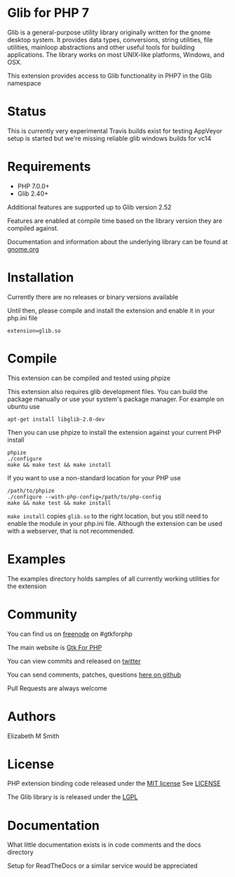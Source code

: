 Glib for PHP 7
=============

Glib is a general-purpose utility library originally written for the gnome desktop system. It
provides data types, conversions, string utilities, file utilities, mainloop
abstractions and other useful tools for building applications. The library works
on most UNIX-like platforms, Windows, and OSX.

This extension provides access to Glib functionality in PHP7 in the Glib namespace

Status
=============
This is currently very experimental
Travis builds exist for testing
AppVeyor setup is started but we're missing reliable glib windows builds for vc14

Requirements
=============
 * PHP 7.0.0+
 * Glib 2.40+

Additional features are supported up to Glib version 2.52

Features are enabled at compile time based on the library version they are compiled against.

Documentation and information about the underlying library can be found at [gnome.org](http://developer.gnome.org/glib/stable/)

Installation
=============
Currently there are no releases or binary versions available


Until then, please compile and install the extension and enable it in your php.ini file

```
extension=glib.so
```

Compile
=============

This extension can be compiled and tested using phpize

This extension also requires glib development files.  You can build the package
manually or use your system's package manager.  For example on ubuntu use

```
apt-get install libglib-2.0-dev
```

Then you can use phpize to install the extension against your current PHP install

```
phpize
./configure
make && make test && make install
```

If you want to use a non-standard location for your PHP use

```
/path/to/phpize
./configure --with-php-config=/path/to/php-config
make && make test && make install
```

`make install` copies `glib.so` to the right location, but you still need to enable the module
in your php.ini file.  Although the extension can be used with a webserver, that is not recommended.

Examples
====
The examples directory holds samples of all currently working utilities for the extension

Community
=====
You can find us on [freenode](http://freenode.org) on #gtkforphp

The main website is [Gtk For PHP](http://gtkforphp.net)

You can view commits and released on [twitter](http://twitter.com/gtkforphp)

You can send comments, patches, questions [here on github](https://github.com/gtkforphp/glib/issues)

Pull Requests are always welcome

Authors
====
Elizabeth M Smith

License
=====
PHP extension binding code released under the [MIT license](http://opensource.org/licenses/MIT)
See [LICENSE](LICENSE)

The Glib library is is released under the [LGPL](https://www.gnu.org/licenses/old-licenses/gpl-2.0.en.html)

Documentation
=====
What little documentation exists is in code comments and the docs directory

Setup for ReadTheDocs or a similar service would be appreciated
